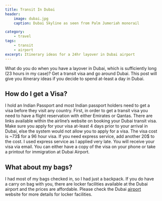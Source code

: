 ```yaml
---
title: Transit In Dubai
header:
    image: dubai.jpg
    caption: Dubai Skyline as seen from Palm Jumeriah monorail

category:
    - travel
tags:
    - transit
    - airport
excerpt: Itinerary ideas for a 24hr layover in Dubai airport
---
```

What do you do when you have a layover in Dubai, which is sufficiently long (23 hours in my case)? Get a transit visa and go around Dubai. This post will give you itinerary ideas if you decide to spend at-least a day in Dubai.

## How do I get a Visa?
I hold an Indian Passport and most Indian passport holders need to get a visa before they visit any country.
First, in order to get a transit visa you need to have a flight reservation with either Emirates or Qantas.
There are links available within the airline’s website on booking your Dubai transit visa.
Make sure you apply for your visa at-least 4 days prior to your arrival in Dubai, else the system would not allow you to apply for a visa.
The visa cost is ~73$ for a 96 hour visa. If you need express service, add another 20$ to the cost.
I used express service as I applied very late. You will receive your visa via email.
You can either have a copy of the visa on your phone or take a printout for immigration at Dubai Airport.

## What about my bags?
I had most of my bags checked in, so I had just a backpack. If you do have a carry on bag with you, there are locker facilities available at the Dubai airport and the prices are affordable.
Please check the Dubai [airport](http://www.dubaiairports.ae) website for more details for locker facilities.

